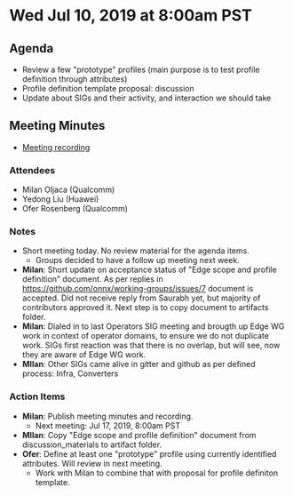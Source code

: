# Wed Jul 10, 2019 at 8:00am PST

## Agenda

* Review a few "prototype" profiles (main purpose is to test profile definition through attributes)
* Profile definition template proposal: discussion
* Update about SIGs and their activity, and interaction we should take
  
## Meeting Minutes
* [Meeting recording](https://youtu.be/FUwzJMuWaUY)

### Attendees 
* Milan Oljaca (Qualcomm)
* Yedong Liu (Huawei)
* Ofer Rosenberg (Qualcomm) 

### Notes
* Short meeting today. No review material for the agenda items.
  * Groups decided to have a follow up meeting next week.
* **Milan**: Short update on acceptance status of "Edge scope and profile definition" document. As per replies in https://github.com/onnx/working-groups/issues/7 document is accepted. Did not receive reply from Saurabh yet, but majority of contributors approved it.
Next step is to copy document to artifacts folder.
* **Milan**: Dialed in to last Operators SIG meeting and brougth up Edge WG work in context of operator domains, to ensure we do not duplicate work. SIGs first reaction was that there is no overlap, but will see, now they are aware of Edge WG work.
* **MIlan**: Other SIGs came alive in gitter and github as per defined process: Infra, Converters

### Action Items
* **Milan**: Publish meeting minutes and recording.
  * Next meeting: Jul 17, 2019, 8:00am PST 
* **MIlan**: Copy "Edge scope and profile definition" document from discussion_materials to artifact folder.
* **Ofer**: Define at least one "prototype" profile using currently identified attributes. Will review in next meeting.
  * Work with Milan to combine that with proposal for profile definiton template.
 
